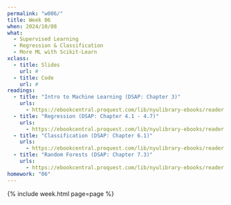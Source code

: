 ```yaml
---
permalink: "w006/"
title: Week 06
when: 2024/10/08
what:
  - Supervised Learning
  - Regression & Classification
  - More ML with Scikit-Learn
xclass:
  - title: Slides
    url: #
  - title: Code
    url: #
readings:
  - title: "Intro to Machine Learning (DSAP: Chapter 3)"
    urls:
      - https://ebookcentral.proquest.com/lib/nyulibrary-ebooks/reader.action?docID=5264120&ppg=124
  - title: "Regression (DSAP: Chapter 4.1 - 4.7)"
    urls:
      - https://ebookcentral.proquest.com/lib/nyulibrary-ebooks/reader.action?docID=5264120&ppg=168
  - title: "Classification (DSAP: Chapter 6.1)"
    urls:
      - https://ebookcentral.proquest.com/lib/nyulibrary-ebooks/reader.action?docID=5264120&ppg=232
  - title: "Random Forests (DSAP: Chapter 7.3)"
    urls:
      - https://ebookcentral.proquest.com/lib/nyulibrary-ebooks/reader.action?docID=5264120&ppg=302
homework: "06"
---
```

{% include week.html page=page %}
